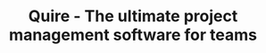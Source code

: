 ---
name: quire
host: quire.io
origin: https://quire.io
pathname: /
search: ''
href: https://quire.io/
title: Quire - The ultimate project management software for teams
ogTitle: Quire - The ultimate project management software for teams
twitterTitle: Quire - The ultimate project management software for teams
description: >-
  The best project management software that actually helps remote teams plan,
  collaborate, get focused and get things done.
ogDescription: >-
  The best project management software that actually helps remote teams plan,
  collaborate, get focused and get things done.
image: https://d12y7sg0iam4lc.cloudfront.net/s/img/logo192.png
ogImage: https://d12y7sg0iam4lc.cloudfront.net/s/img/logo192.png
twitterImage: ''
keywords: >-
  Quire, collaboration, productivity, project management, task management, to-do
  list, Kanban Board, Timeline, Gantt chart, time tracking, time tracker,
  pomodoro, billable time tracking, timesheet, time reports, work management,
  teamwork, team collaboration, project management software, work management
  software, team management software, productivity, productivity app, teams
  collaboration, team productivity, remote teams

---